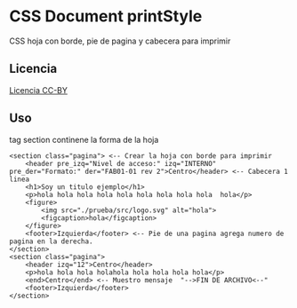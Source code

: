 # CSS Document printStyle
 CSS hoja con borde, pie de pagina y cabecera para imprimir

## Licencia
[Licencia CC-BY](https://creativecommons.org/licenses/by/4.0/deed.es)

## Uso
tag section continene la forma de la hoja
```
<section class="pagina"> <-- Crear la hoja con borde para imprimir
    <header pre_izq="Nivel de acceso:" izq="INTERNO" pre_der="Formato:" der="FAB01-01 rev 2">Centro</header> <-- Cabecera 1 linea
    <h1>Soy un titulo ejemplo</h1>
    <p>hola hola hola hola hola hola hola hola hola  hola</p>
    <figure>
        <img src="./prueba/src/logo.svg" alt="hola">
        <figcaption>hola</figcaption>
    </figure>
    <footer>Izquierda</footer> <-- Pie de una pagina agrega numero de pagina en la derecha.
</section> 
<section class="pagina">
    <header izq="12">Centro</header>
    <p>hola hola hola holahola hola hola hola hola</p>
    <end>Centro</end> <-- Muestro mensaje  "-->FIN DE ARCHIVO<--"
    <footer>Izquierda</footer>
</section>
```